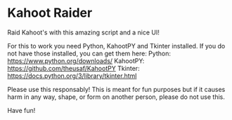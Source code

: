 # Kahoot Raider
Raid Kahoot's with this amazing script and a nice UI!

For this to work you need Python, KahootPY and Tkinter installed. If you do not have those installed, you can get them here:
Python: https://www.python.org/downloads/
KahootPY: https://github.com/theusaf/KahootPY
Tkinter: https://docs.python.org/3/library/tkinter.html

Please use this responsably! This is meant for fun purposes but if it causes harm in any way, shape, or form on another person, please do not use this. 

Have fun!
